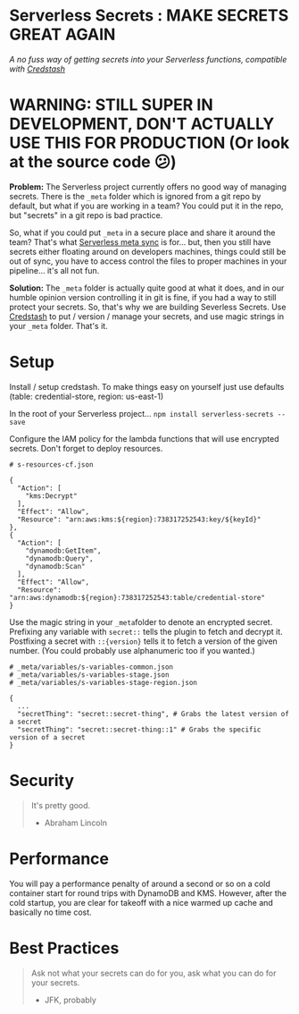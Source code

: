 # Serverless Secrets : MAKE SECRETS GREAT AGAIN

*A no fuss way of getting secrets into your Serverless functions, compatible with [Credstash](https://github.com/fugue/credstash)*

# WARNING: STILL SUPER IN DEVELOPMENT, DON'T ACTUALLY USE THIS FOR PRODUCTION (Or look at the source code 😕)

**Problem:** The Serverless project currently offers no good way of managing secrets. There is the `_meta` folder which is ignored from a git repo by default, but what if you are working in a team? You could put it in the repo, but "secrets"  in a git repo is bad practice.

So, what if you could put `_meta` in a secure place and share it around the team? That's what [Serverless meta sync](https://github.com/serverless/serverless-meta-sync) is for... but, then you still have secrets either floating around on developers machines, things could still be out of sync, you have to access control the files to proper machines in your pipeline... it's all not fun.

**Solution:** The `_meta` folder is actually quite good at what it does, and in our humble opinion version controlling it in git is fine, if you had a way to still protect your secrets. So, that's why we are building Severless Secrets. Use [Credstash](https://github.com/fugue/credstash) to put / version / manage your secrets, and use magic strings in your `_meta` folder. That's it.


# Setup

Install / setup credstash. To make things easy on yourself just use defaults (table: credential-store, region: us-east-1)

In the root of your Serverless project...
`npm install serverless-secrets --save`

Configure the IAM policy for the lambda functions that will use encrypted secrets. Don't forget to deploy resources.  
```
# s-resources-cf.json

{
  "Action": [
    "kms:Decrypt"
  ],
  "Effect": "Allow",
  "Resource": "arn:aws:kms:${region}:738317252543:key/${keyId}"
},
{
  "Action": [
    "dynamodb:GetItem",
    "dynamodb:Query",
    "dynamodb:Scan"
  ],
  "Effect": "Allow",
  "Resource": "arn:aws:dynamodb:${region}:738317252543:table/credential-store"
}
```

Use the magic string in your `_meta`folder to denote an encrypted secret. Prefixing any variable with `secret::` tells the plugin to fetch and decrypt it. Postfixing a secret with `::{version}` tells it to fetch a version of the given number. (You could probably use alphanumeric too if you wanted.)
```
# _meta/variables/s-variables-common.json
# _meta/variables/s-variables-stage.json
# _meta/variables/s-variables-stage-region.json

{
  ...
  "secretThing": "secret::secret-thing", # Grabs the latest version of a secret
  "secretThing": "secret::secret-thing::1" # Grabs the specific version of a secret
}
```

# Security

> It's pretty good.
> - Abraham Lincoln

# Performance

You will pay a performance penalty of around a second or so on a cold container start for round trips with DynamoDB and KMS. However, after the cold startup, you are clear for takeoff with a nice warmed up cache and basically no time cost.

# Best Practices

> Ask not what your secrets can do for you, ask what you can do for your secrets.
> - JFK, probably
